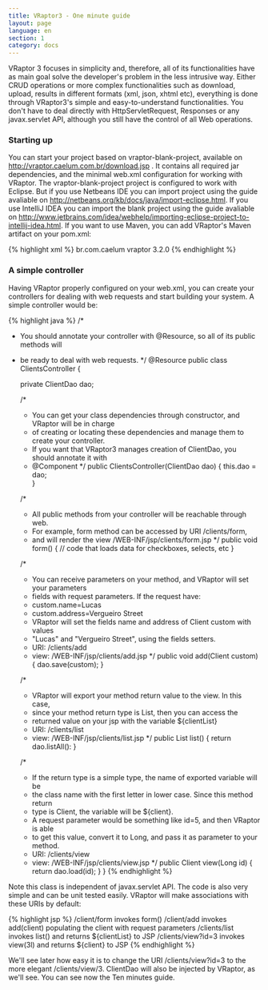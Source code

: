 ```yaml
---
title: VRaptor3 - One minute guide
layout: page
language: en
section: 1
category: docs
---
```


VRaptor 3 focuses in simplicity and, therefore, all of its functionalities have as main goal solve the developer's problem in the less intrusive way.
Either CRUD operations or more complex functionalities such as download, upload, results in different formats (xml, json, xhtml etc), everything is done through VRaptor3's simple and easy-to-understand functionalities. You don't have to deal directly with HttpServletRequest, Responses or any javax.servlet API, although you still have the control of all Web operations.

<h3>Starting up</h3>

You can start your project based on vraptor-blank-project, available on <a href="http://vraptor.caelum.com.br/download.jsp">http://vraptor.caelum.com.br/download.jsp</a> . It contains all required jar dependencies, and the minimal web.xml configuration for working with VRaptor.
The vraptor-blank-project project is configured to work with Eclipse. But if you use Netbeans IDE you can import project using the guide avaliable on <a href="http://netbeans.org/kb/docs/java/import-eclipse.html">http://netbeans.org/kb/docs/java/import-eclipse.html</a>. If you use IntelliJ IDEA you can import the blank project using the guide avaliable on <a href="http://www.jetbrains.com/idea/webhelp/importing-eclipse-project-to-intellij-idea.html">http://www.jetbrains.com/idea/webhelp/importing-eclipse-project-to-intellij-idea.html</a>.
If you want to use Maven, you can add VRaptor's Maven artifact on your pom.xml:

{% highlight xml %}
<dependency>
    <groupId>br.com.caelum</groupId>
    <artifactId>vraptor</artifactId>
    <version>3.2.0</version><!--or the latest version-->
</dependency>
{% endhighlight %}

<h3>A simple controller</h3>

Having VRaptor properly configured on your web.xml, you can create your controllers for dealing with web requests and start building your system.
A simple controller would be:

{% highlight java %}
/*
* You should annotate your controller with @Resource, so all of its public methods will
* be ready to deal with web requests.
*/
@Resource
public class ClientsController {
    
    private ClientDao dao;
    
    /*
     * You can get your class dependencies through constructor, and VRaptor will be in charge
     * of creating or locating these dependencies and manage them to create your controller.
     * If you want that VRaptor3 manages creation of ClientDao, you should annotate it with
     * @Component
     */
    public ClientsController(ClientDao dao) {
        this.dao = dao;    
    }
    
    /*
     * All public methods from your controller will be reachable through web.
     * For example, form method can be accessed by URI /clients/form,
     * and will render the view /WEB-INF/jsp/clients/form.jsp
     */
    public void form() {
        // code that loads data for checkboxes, selects, etc
    }

    /*
     * You can receive parameters on your method, and VRaptor will set your parameters
     * fields with request parameters. If the request have:
     * custom.name=Lucas
     * custom.address=Vergueiro Street
     * VRaptor will set the fields name and address of Client custom with values
     * "Lucas" and "Vergueiro Street", using the fields setters.
     * URI: /clients/add
     * view: /WEB-INF/jsp/clients/add.jsp
     */
    public void add(Client custom) {
        dao.save(custom);
    }
    
    /*
     * VRaptor will export your method return value to the view. In this case,
     * since your method return type is List<Clients>, then you can access the
     * returned value on your jsp with the variable ${clientList}
     * URI: /clients/list
     * view: /WEB-INF/jsp/clients/list.jsp
     */
    public List<Client> list() {
        return dao.listAll():
    }
    
    /*
     * If the return type is a simple type, the name of exported variable will be
     * the class name with the first letter in lower case. Since this method return
     * type is Client, the variable will be ${client}.
     * A request parameter would be something like id=5, and then VRaptor is able
     * to get this value, convert it to Long, and pass it as parameter to your method.
     * URI: /clients/view
     * view: /WEB-INF/jsp/clients/view.jsp
     */
    public Client view(Long id) {
        return dao.load(id);
    }
}
{% endhighlight %}

Note this class is independent of javax.servlet API. The code is also very simple and can be unit tested easily. VRaptor will make associations with these URIs by default:

{% highlight jsp %}
/client/form   invokes form()
/client/add    invokes add(client) populating the client with request parameters
/clients/list  invokes list() and returns ${clientList} to JSP
/clients/view?id=3  invokes view(3l) and returns ${client} to JSP
{% endhighlight %}

We'll see later how easy it is to change the URI /clients/view?id=3 to the more elegant /clients/view/3.
ClientDao will also be injected by VRaptor, as we'll see. You can see now the Ten minutes guide.
